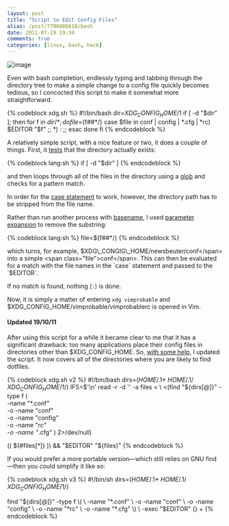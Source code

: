 ```yaml
---
layout: post
title: "Script to Edit Config Files"
alias: /post/7796086618/bash
date: 2011-07-19 19:34
comments: true
categories: [linux, bash, hack]
---
```

![image](http://dl.dropbox.com/u/261312/Blog-images/xdg-script.png)

Even with bash completion, endlessly typing and tabbing through the
directory tree to make a simple change to a config file quickly becomes
tedious, so I concocted this script to make it somewhat more
straightforward.

{% codeblock xdg.sh %}
#!/bin/bash
dir=$XDG_CONFIG_HOME/$1
if [ -d "$dir" ]; then 
    for f in $dir/* ; do
    file=${f##*/}
        case $file in
        conf | config | *.cfg | *rc)  $EDITOR "$f" ;;
        *)  :  ;;
        esac
    done
fi
{% endcodeblock %}

A relatively simple script, with a nice feature or two, it does a couple
of things. First, it
[tests](http://wiki.bash-hackers.org/commands/classictest "Bash Hackers: test")
that the directory actually exists:

{% codeblock lang:sh %}
    if [ -d "$dir" ]
{% endcodeblock %}

and then loops through all of the files in the directory using a
[glob](http://mywiki.wooledge.org/glob "Entry on Greg's Wiki") and
checks for a pattern match.

In order for the 
[case statement](http://tldp.org/LDP/Bash-Beginners-Guide/html/sect_07_03.html "Cases on Bash Guide")
to work, however, the directory path has to be stripped from the file
name.

Rather than run another process with
[basename](http://www.gnu.org/software/coreutils/manual/html_node/basename-invocation.html "GNU basename in coreutils"),
I used 
[parameter expansion](http://wiki.bash-hackers.org/syntax/pe#substring_removal "Bash Hackers Wiki")
to remove the substring:

{% codeblock lang:sh %}
    file=${f##*/}
{% endcodeblock %}

which turns, for example, <span class="file">$XDG\_CONGIG\_HOME/newsbeuter/conf</span> into a
simple <span class="file">conf</span>. This can then be evaluated for a match with the file names
in the `case` statement and passed to the `$EDITOR`.

If no match is found, nothing (`:`) is done.

Now, it is simply a matter of entering `xdg vimprobable` and
<span class="file">$XDG\_CONFIG\_HOME/vimprobable/vimprobablerc</span> is opened in Vim.

#### Updated 19/10/11

After using this script for a while it became clear to me that it has a
significant drawback: too many applications place their config files in
directories other than <span class="file">$XDG\_CONFIG\_HOME</span>. So, 
[with some help](https://bbs.archlinux.org/viewtopic.php?id=128585 "Post on the Arch boards"),
I updated the script. It now covers all of the directories where you are
likely to find dotfiles.

{% codeblock xdg.sh v2 %}
#!/bin/bash
dirs=($HOME/.$1* $HOME/.$1/ $XDG_CONFIG_HOME/$1/)
IFS=$'\n' 
read -r -d '' -a files < \
    <(find "${dirs[@]}" -type f \( \
           -name "*.conf" \
        -o -name "conf" \
        -o -name "config" \
        -o -name "*rc" \
        -o -name "*.cfg" \) 2>/dev/null)

(( ${#files[*]} )) && "$EDITOR" "${files}"
{% endcodeblock %}

If you would prefer a more portable version—which still relies on GNU
find—then you could simplify it like so:

{% codeblock xdg.sh v3 %}
#!/bin/sh
dirs=($HOME/.$1* $HOME/.$1/ $XDG_CONFIG_HOME/$1/)

find "${dirs[@]}" -type f \( \
       -name "*.conf" \
    -o -name "conf" \
    -o -name "config" \
    -o -name "*rc" \
    -o -name "*.cfg" \) \
    -exec "$EDITOR" {} +
{% endcodeblock %}

